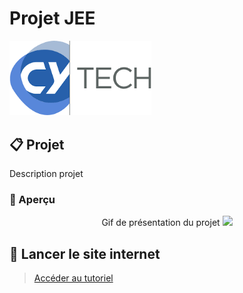 # Projet JEE

<div>
  <img src="img/CYTechLogo.png" style="width: 45%;">
</div>

## 📋 Projet

Description projet

### 👀 Aperçu

<div align="center">
  Gif de présentation du projet
  <img src="img/.gif" />
</div>

## 🚀 Lancer le site internet
> [Accéder au tutoriel](docs/run_website.md)
